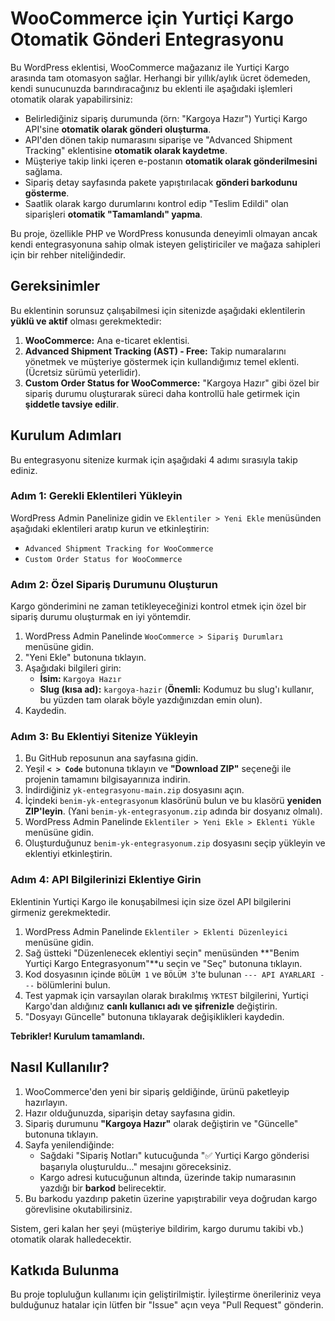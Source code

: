 

# WooCommerce için Yurtiçi Kargo Otomatik Gönderi Entegrasyonu

Bu WordPress eklentisi, WooCommerce mağazanız ile Yurtiçi Kargo arasında tam otomasyon sağlar. Herhangi bir yıllık/aylık ücret ödemeden, kendi sunucunuzda barındıracağınız bu eklenti ile aşağıdaki işlemleri otomatik olarak yapabilirsiniz:

-   Belirlediğiniz sipariş durumunda (örn: "Kargoya Hazır") Yurtiçi Kargo API'sine **otomatik olarak gönderi oluşturma**.
-   API'den dönen takip numarasını siparişe ve "Advanced Shipment Tracking" eklentisine **otomatik olarak kaydetme**.
-   Müşteriye takip linki içeren e-postanın **otomatik olarak gönderilmesini** sağlama.
-   Sipariş detay sayfasında pakete yapıştırılacak **gönderi barkodunu gösterme**.
-   Saatlik olarak kargo durumlarını kontrol edip "Teslim Edildi" olan siparişleri **otomatik "Tamamlandı" yapma**.

Bu proje, özellikle PHP ve WordPress konusunda deneyimli olmayan ancak kendi entegrasyonuna sahip olmak isteyen geliştiriciler ve mağaza sahipleri için bir rehber niteliğindedir.

## Gereksinimler

Bu eklentinin sorunsuz çalışabilmesi için sitenizde aşağıdaki eklentilerin **yüklü ve aktif** olması gerekmektedir:

1.  **WooCommerce:** Ana e-ticaret eklentisi.
2.  **Advanced Shipment Tracking (AST) - Free:** Takip numaralarını yönetmek ve müşteriye göstermek için kullandığımız temel eklenti. (Ücretsiz sürümü yeterlidir).
3.  **Custom Order Status for WooCommerce:** "Kargoya Hazır" gibi özel bir sipariş durumu oluşturarak süreci daha kontrollü hale getirmek için **şiddetle tavsiye edilir**.

## Kurulum Adımları

Bu entegrasyonu sitenize kurmak için aşağıdaki 4 adımı sırasıyla takip ediniz.

### Adım 1: Gerekli Eklentileri Yükleyin

WordPress Admin Panelinize gidin ve `Eklentiler > Yeni Ekle` menüsünden aşağıdaki eklentileri aratıp kurun ve etkinleştirin:

-   `Advanced Shipment Tracking for WooCommerce`
-   `Custom Order Status for WooCommerce`

### Adım 2: Özel Sipariş Durumunu Oluşturun

Kargo gönderimini ne zaman tetikleyeceğinizi kontrol etmek için özel bir sipariş durumu oluşturmak en iyi yöntemdir.

1.  WordPress Admin Panelinde `WooCommerce > Sipariş Durumları` menüsüne gidin.
2.  "Yeni Ekle" butonuna tıklayın.
3.  Aşağıdaki bilgileri girin:
    -   **İsim:** `Kargoya Hazır`
    -   **Slug (kısa ad):** `kargoya-hazir` (**Önemli:** Kodumuz bu slug'ı kullanır, bu yüzden tam olarak böyle yazdığınızdan emin olun).
4.  Kaydedin.

### Adım 3: Bu Eklentiyi Sitenize Yükleyin

1.  Bu GitHub reposunun ana sayfasına gidin.
2.  Yeşil **`< > Code`** butonuna tıklayın ve **"Download ZIP"** seçeneği ile projenin tamamını bilgisayarınıza indirin.
3.  İndirdiğiniz `yk-entegrasyonu-main.zip` dosyasını açın.
4.  İçindeki `benim-yk-entegrasyonum` klasörünü bulun ve bu klasörü **yeniden ZIP'leyin**. (Yani `benim-yk-entegrasyonum.zip` adında bir dosyanız olmalı).
5.  WordPress Admin Panelinde `Eklentiler > Yeni Ekle > Eklenti Yükle` menüsüne gidin.
6.  Oluşturduğunuz `benim-yk-entegrasyonum.zip` dosyasını seçip yükleyin ve eklentiyi etkinleştirin.

### Adım 4: API Bilgilerinizi Eklentiye Girin

Eklentinin Yurtiçi Kargo ile konuşabilmesi için size özel API bilgilerini girmeniz gerekmektedir.

1.  WordPress Admin Panelinde `Eklentiler > Eklenti Düzenleyici` menüsüne gidin.
2.  Sağ üstteki "Düzenlenecek eklentiyi seçin" menüsünden **"Benim Yurtiçi Kargo Entegrasyonum"**u seçin ve "Seç" butonuna tıklayın.
3.  Kod dosyasının içinde `BÖLÜM 1` ve `BÖLÜM 3`'te bulunan `--- API AYARLARI ---` bölümlerini bulun.
4.  Test yapmak için varsayılan olarak bırakılmış `YKTEST` bilgilerini, Yurtiçi Kargo'dan aldığınız **canlı kullanıcı adı ve şifrenizle** değiştirin.
5.  "Dosyayı Güncelle" butonuna tıklayarak değişiklikleri kaydedin.

**Tebrikler! Kurulum tamamlandı.**

## Nasıl Kullanılır?

1.  WooCommerce'den yeni bir sipariş geldiğinde, ürünü paketleyip hazırlayın.
2.  Hazır olduğunuzda, siparişin detay sayfasına gidin.
3.  Sipariş durumunu **"Kargoya Hazır"** olarak değiştirin ve "Güncelle" butonuna tıklayın.
4.  Sayfa yenilendiğinde:
    -   Sağdaki "Sipariş Notları" kutucuğunda "✅ Yurtiçi Kargo gönderisi başarıyla oluşturuldu..." mesajını göreceksiniz.
    -   Kargo adresi kutucuğunun altında, üzerinde takip numarasının yazdığı bir **barkod** belirecektir.
5.  Bu barkodu yazdırıp paketin üzerine yapıştırabilir veya doğrudan kargo görevlisine okutabilirsiniz.

Sistem, geri kalan her şeyi (müşteriye bildirim, kargo durumu takibi vb.) otomatik olarak halledecektir.

## Katkıda Bulunma

Bu proje topluluğun kullanımı için geliştirilmiştir. İyileştirme önerileriniz veya bulduğunuz hatalar için lütfen bir "Issue" açın veya "Pull Request" gönderin.
